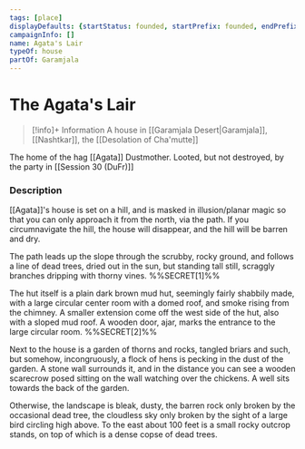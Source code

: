 ```yaml
---
tags: [place]
displayDefaults: {startStatus: founded, startPrefix: founded, endPrefix: destroyed, endStatus: destroyed}
campaignInfo: []
name: Agata's Lair
typeOf: house
partOf: Garamjala
---
```

# The Agata's Lair
>[!info]+ Information
> A house in [[Garamjala Desert|Garamjala]], [[Nashtkar]], the [[Desolation of Cha'mutte]]

The home of the hag [[Agata]] Dustmother. Looted, but not destroyed, by the party in [[Session 30 (DuFr)]]

### Description

[[Agata]]'s house is set on a hill, and is masked in illusion/planar magic so that you can only approach it from the north, via the path. If you circumnavigate the hill, the house will disappear, and the hill will be barren and dry.

The path leads up the slope through the scrubby, rocky ground, and follows a line of dead trees, dried out in the sun, but standing tall still, scraggly branches dripping with thorny vines. %%SECRET[1]%%

The hut itself is a plain dark brown mud hut, seemingly fairly shabbily made, with a large circular center room with a domed roof, and smoke rising from the chimney. A smaller extension come off the west side of the hut, also with a sloped mud roof. A wooden door, ajar, marks the entrance to the large circular room. %%SECRET[2]%%

Next to the house is a garden of thorns and rocks, tangled briars and such, but somehow, incongruously, a flock of hens is pecking in the dust of the garden. A stone wall surrounds it, and in the distance you can see a wooden scarecrow posed sitting on the wall watching over the chickens. A well sits towards the back of the garden.

Otherwise, the landscape is bleak, dusty, the barren rock only broken by the occasional dead tree, the cloudless sky only broken by the sight of a large bird circling high above. To the east about 100 feet is a small rocky outcrop stands, on top of which is a dense copse of dead trees.



